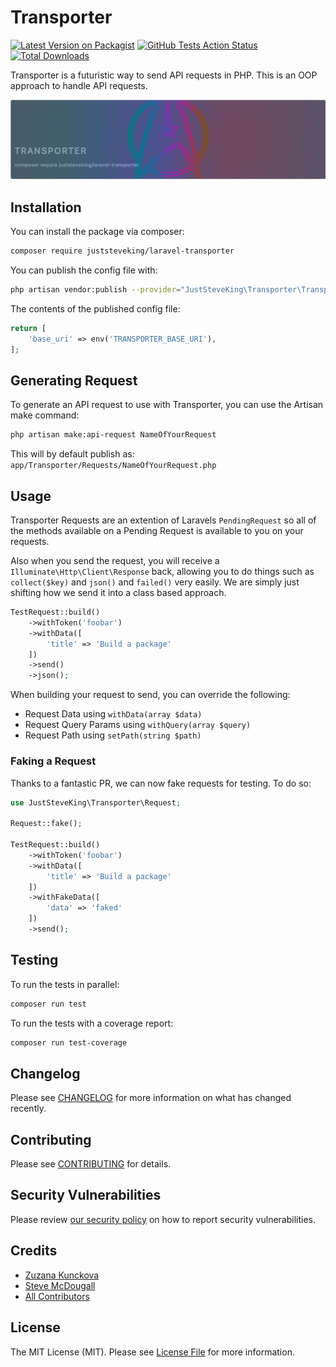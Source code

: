 # Transporter

[![Latest Version on Packagist](https://img.shields.io/packagist/v/juststeveking/laravel-transporter.svg?style=flat-square)](https://packagist.org/packages/juststeveking/laravel-transporter)
[![GitHub Tests Action Status](https://img.shields.io/github/workflow/status/JustSteveKing/laravel-transporter/run-tests?label=tests)](https://github.com/JustSteveKing/laravel-transporter/actions?query=workflow%3Arun-tests+branch%3Amain)
[![Total Downloads](https://img.shields.io/packagist/dt/juststeveking/laravel-transporter.svg?style=flat-square)](https://packagist.org/packages/juststeveking/laravel-transporter)

Transporter is a futuristic way to send API requests in PHP. This is an OOP approach to handle API requests.

<p align="center">

![](banner.png)

</p>

## Installation

You can install the package via composer:

```bash
composer require juststeveking/laravel-transporter
```

You can publish the config file with:

```bash
php artisan vendor:publish --provider="JustSteveKing\Transporter\TransporterServiceProvider" --tag="transporter-config"
```

The contents of the published config file:

```php
return [
    'base_uri' => env('TRANSPORTER_BASE_URI'),
];
```

## Generating Request

To generate an API request to use with Transporter, you can use the Artisan make command:

```bash
php artisan make:api-request NameOfYourRequest
```

This will by default publish as: `app/Transporter/Requests/NameOfYourRequest.php`


## Usage

Transporter Requests are an extention of Laravels `PendingRequest` so all of the methods available on a Pending Request is available to you on your requests.

Also when you send the request, you will receive a `Illuminate\Http\Client\Response` back, allowing you to do things such as `collect($key)` and `json()` and `failed()` very easily. We are simply just shifting how we send it into a class based approach.

```php
TestRequest::build()
    ->withToken('foobar')
    ->withData([
        'title' => 'Build a package'
    ])
    ->send()
    ->json();
```

When building your request to send, you can override the following:

- Request Data using `withData(array $data)`
- Request Query Params using `withQuery(array $query)`
- Request Path using `setPath(string $path)`


### Faking a Request

Thanks to a fantastic PR, we can now fake requests for testing. To do so:

```php
use JustSteveKing\Transporter\Request;

Request::fake();

TestRequest::build()
    ->withToken('foobar')
    ->withData([
        'title' => 'Build a package'
    ])
    ->withFakeData([
        'data' => 'faked'
    ])
    ->send();
```

## Testing

To run the tests in parallel:

```bash
composer run test
```

To run the tests with a coverage report:

```bash
composer run test-coverage
```

## Changelog

Please see [CHANGELOG](CHANGELOG.md) for more information on what has changed recently.

## Contributing

Please see [CONTRIBUTING](.github/CONTRIBUTING.md) for details.

## Security Vulnerabilities

Please review [our security policy](../../security/policy) on how to report security vulnerabilities.

## Credits

- [Zuzana Kunckova](https://github.com/zuzana-kunckova)
- [Steve McDougall](https://github.com/JustSteveKing)
- [All Contributors](../../contributors)

## License

The MIT License (MIT). Please see [License File](LICENSE.md) for more information.
